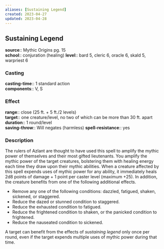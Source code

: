 ```yaml
---
aliases: [Sustaining Legend]
created: 2023-04-27
updated: 2023-04-28
---
```


## Sustaining Legend

**source**:: Mythic Origins pg. 15  
**school**:: conjuration (healing)
**level**:: bard 5, cleric 6, oracle 6, skald 5, warpriest 6

### Casting

**casting-time**:: 1 standard action  
**components**:: V, S

### Effect

**range**:: close (25 ft. + 5 ft./2 levels)  
**target**:: one creature/level, no two of which can be more than 30 ft. apart  
**duration**:: 1 round/level  
**saving-throw**:: Will negates (harmless)
**spell-resistance**:: yes

### Description

The rulers of Azlant are thought to have used this spell to amplify the mythic power of themselves and their most gifted lieutenants. You amplify the mythic power of the target creatures, bolstering them with healing energy each time they draw upon their mythic abilities. When a creature affected by this spell expends uses of mythic power for any ability, it immediately heals 2d8 points of damage + 1 point per caster level (maximum +25). In addition, the creature benefits from one of the following additional effects.

-   Remove any one of the following conditions: dazzled, fatigued, shaken, sickened, or staggered.
-   Reduce the dazed or stunned condition to staggered.
-   Reduce the exhausted condition to fatigued.
-   Reduce the frightened condition to shaken, or the panicked condition to frightened.
-   Reduce the nauseated condition to sickened.

A target can benefit from the effects of *sustaining legend* only once per round, even if the target expends multiple uses of mythic power during that time.

